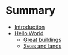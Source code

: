 # Summary

* [Introduction](README.md)
* [Hello World](doc-files/a.md)
   * [Great buildings](doc-files/b.md)
   * [Seas and lands](doc-files/c.md)

